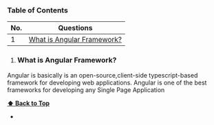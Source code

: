 ### Table of Contents

| No. | Questions |
|---- | ---------
|1 | [What is Angular Framework?](#what-is-angular-framework)|




1. ### What is Angular Framework?

Angular is basically is an open-source,client-side typescript-based  framework  for developing web applications.
Angular is one of the best frameworks for developing any Single Page Application

**[⬆ Back to Top](#table-of-contents)**




*

